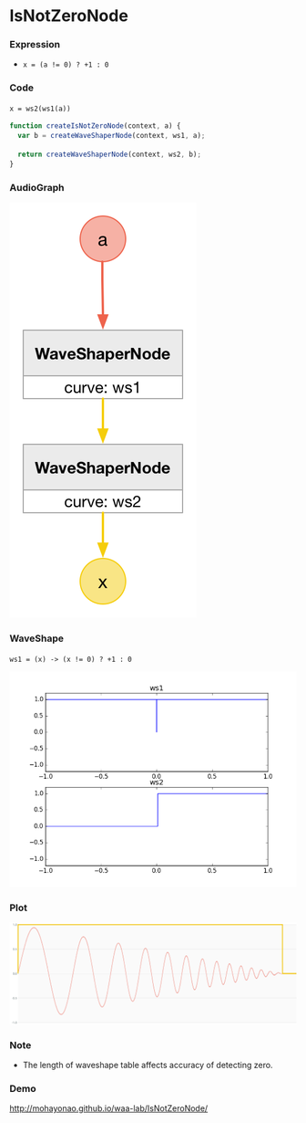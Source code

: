 # IsNotZeroNode

### Expression

- `x = (a != 0) ? +1 : 0`

### Code

`x = ws2(ws1(a))`

```js
function createIsNotZeroNode(context, a) {
  var b = createWaveShaperNode(context, ws1, a);

  return createWaveShaperNode(context, ws2, b);
}
```

### AudioGraph

![](is-not-zero-node.png)

### WaveShape

`ws1 = (x) -> (x != 0) ? +1 : 0`

![](is-not-zero-wave-shape.png)

### Plot

![](is-not-zero-node-plot.png)

### Note

- The length of waveshape table affects accuracy of detecting zero.

### Demo

http://mohayonao.github.io/waa-lab/IsNotZeroNode/
